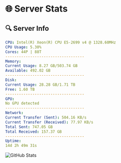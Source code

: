 # 🌐 Server Stats
## 🔍 Server Info
```yaml
CPU: Intel(R) Xeon(R) CPU E5-2699 v4 @ 1328.60MHz
CPU Usage: 5.30%
Cores: 44P | 88T
-----------------------------------
Memory:
Current Usage: 8.27 GB/503.74 GB
Available: 492.02 GB
-----------------------------------
Disk:
Current Usage: 28.28 GB/1.71 TB
Free: 1.60 TB
-----------------------------------
GPU:
No GPU detected
-----------------------------------
Network:
Current Transfer (Sent): 504.16 KB/s
Current Transfer (Received): 77.97 KB/s
Total Sent: 747.05 GB
Total Received: 157.37 GB
-----------------------------------
Uptime:
14d 2h 49m 31s
```
![GitHub Stats](https://img.shields.io/badge/Updated-2025-05-03_19:58:19-blue)